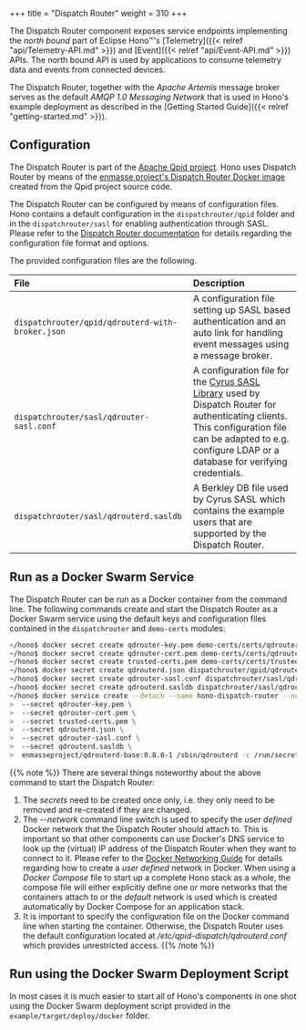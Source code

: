 +++
title = "Dispatch Router"
weight = 310
+++

The Dispatch Router component exposes service endpoints implementing the *north bound* part of Eclipse Hono&trade;'s [Telemetry]({{< relref "api/Telemetry-API.md" >}}) and [Event]({{< relref "api/Event-API.md" >}}) APIs.
The north bound API is used by applications to consume telemetry data and events from connected devices.
<!--more-->

The Dispatch Router, together with the *Apache Artemis* message broker serves as the default *AMQP 1.0 Messaging Network* that is used in Hono's example deployment as described in the [Getting Started Guide]({{< relref "getting-started.md" >}}).

## Configuration

The Dispatch Router is part of the [Apache Qpid project](https://qpid.apache.org). Hono uses Dispatch Router by means of the [enmasse project's Dispatch Router Docker image](https://hub.docker.com/r/enmasseproject/qdrouterd-base/) created from the Qpid project source code.

The Dispatch Router can be configured by means of configuration files. Hono contains a default configuration in the `dispatchrouter/qpid` folder and in the `dispatchrouter/sasl` for enabling authentication through SASL. Please refer to the [Dispatch Router documentation](https://qpid.apache.org/components/dispatch-router/index.html) for details regarding the configuration file format and options.

The provided configuration files are the following.

| File                                                    | Description                                                      |
| :------------------------------------------------------ | :--------------------------------------------------------------- |
| `dispatchrouter/qpid/qdrouterd-with-broker.json`  | A configuration file setting up SASL based authentication and an auto link for handling event messages using a message broker. |
| `dispatchrouter/sasl/qdrouter-sasl.conf`           | A configuration file for the [Cyrus SASL Library](http://www.cyrusimap.org/sasl/getting_started.html) used by Dispatch Router for authenticating clients. This configuration file can be adapted to e.g. configure LDAP or a database for verifying credentials.
| `dispatchrouter/sasl/qdrouterd.sasldb`             | A Berkley DB file used by Cyrus SASL which contains the example users that are supported by the Dispatch Router.

## Run as a Docker Swarm Service

The Dispatch Router can be run as a Docker container from the command line. The following commands create and start the Dispatch Router as a Docker Swarm service using the default keys and configuration files contained in the `dispatchrouter` and `demo-certs` modules:

~~~sh
~/hono$ docker secret create qdrouter-key.pem demo-certs/certs/qdrouter-key.pem
~/hono$ docker secret create qdrouter-cert.pem demo-certs/certs/qdrouter-cert.pem
~/hono$ docker secret create trusted-certs.pem demo-certs/certs/trusted-certs.pem
~/hono$ docker secret create qdrouterd.json dispatchrouter/qpid/qdrouterd-with-broker.json
~/hono$ docker secret create qdrouter-sasl.conf dispatchrouter/sasl/qdrouter-sasl.conf
~/hono$ docker secret create qdrouterd.sasldb dispatchrouter/sasl/qdrouterd.sasldb
~/hono$ docker service create --detach --name hono-dispatch-router --network hono-net -p 15671:5671 -p 15672:5672 -p 15673:5673 \
>  --secret qdrouter-key.pem \
>  --secret qdrouter-cert.pem \
>  --secret trusted-certs.pem \
>  --secret qdrouterd.json \
>  --secret qdrouter-sasl.conf \
>  --secret qdrouterd.sasldb \
>  enmasseproject/qdrouterd-base:0.8.0-1 /sbin/qdrouterd -c /run/secrets/qdrouterd.json
~~~

{{% note %}}
There are several things noteworthy about the above command to start the Dispatch Router:

1. The *secrets* need to be created once only, i.e. they only need to be removed and re-created if they are changed.
1. The *--network* command line switch is used to specify the *user defined* Docker network that the Dispatch Router should attach to. This is important so that other components can use Docker's DNS service to look up the (virtual) IP address of the Dispatch Router when they want to connect to it. Please refer to the [Docker Networking Guide](https://docs.docker.com/engine/userguide/networking/#/user-defined-networks) for details regarding how to create a *user defined* network in Docker. When using a *Docker Compose* file to start up a complete Hono stack as a whole, the compose file will either explicitly define one or more networks that the containers attach to or the *default* network is used which is created automatically by Docker Compose for an application stack.
1. It is important to specify the configuration file on the Docker command line when starting the container. Otherwise, the Dispatch Router uses the default configuration located at */etc/qpid-dispatch/qdrouterd.conf* which provides unrestricted access.
{{% /note %}}

## Run using the Docker Swarm Deployment Script

In most cases it is much easier to start all of Hono's components in one shot using the Docker Swarm deployment script provided in the `example/target/deploy/docker` folder.
